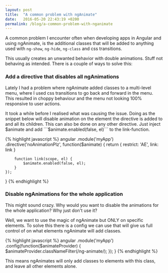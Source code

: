 ```yaml
---
layout: post
title:  "A common problem with ngAnimate"
date:   2016-05-20 22:43:19 +0200
permalink: /blog/a-common-problem-with-nganimate
---
```


A common problem I encounter often when developing apps in Angular and using ngAnimate, is the additional classes that will be added to anything used with ```ng-show```, ```ng-hide```, ```ng-class``` and css transitions.

This usually creates an unwanted behavior with double animations. Stuff not behaving as intended. There is a couple of ways to solve this:

### Add a directive that disables all ngAnimations
Lately I had a problem where ngAnimate added classes to a multi-level menu, where I used css transitions to go back and forward in the menu. This resulted in choppy behaviour and the menu not looking 100% responsive to user actions.

It took a while before I realised what was causing the issue. Doing as the snippet below will disable animation on the element the directive is added to and all its children.
This can also be done on any other directive. Just inject $animate and add ```$animate.enabled(false, el)``` to the link-function.

{% highlight javascript %}
angular
    .module('myApp')
    .directive('noAnimationPlz', function($animate) {
        return {
            restrict: 'AE',
            link: link
        }

        function link(scope, el) {
            $animate.enabled(false, el);
        }
    });
}
{% endhighlight %}

### Disable ngAnimations for the whole application
This might sound crazy. Why would you want to disable the animations for the whole application? Why just don't use it?

Well, we want to use the magic of ngAnimate but ONLY on specific elements. To solve this there is a config we can use that will give us full control of on what elements ngAnimate will add classes.

{% highlight javascript %}
angular
    .module('myApp')
    .config(function($animateProvider) {
        $animateProvider.classNameFilter(/ng-animate/);
    });
}
{% endhighlight %}

This means ngAnimates will only add classes to elements with this class, and leave all other elements alone.
